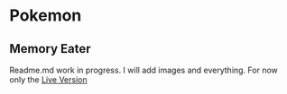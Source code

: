 # Pokemon
## Memory Eater
Readme.md work in progress. I will add images and everything.
For now only the [Live Version](https://pokemonmemoryeater.netlify.app/)
